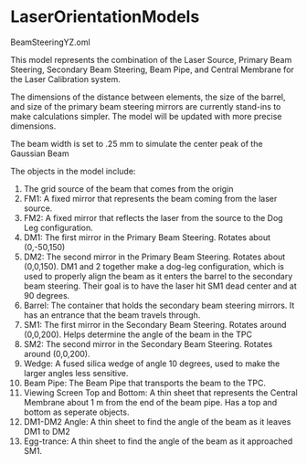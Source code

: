 # LaserOrientationModels

BeamSteeringYZ.oml

This model represents the combination of the Laser Source, Primary Beam Steering, Secondary Beam Steering, Beam Pipe, and Central Membrane for the Laser Calibration system. 

The dimensions of the distance between elements, the size of the barrel, and size of the primary beam steering mirrors are currently stand-ins to make calculations simpler. The model will be updated with more precise dimensions. 

The beam width is set to .25 mm to simulate the center peak of the Gaussian Beam

The objects in the model include:
1) The grid source of the beam that comes from the origin
2) FM1: A fixed mirror that represents the beam coming from the laser source.
3) FM2: A fixed mirror that reflects the laser from the source to the Dog Leg configuration.
4) DM1: The first mirror in the Primary Beam Steering. Rotates about (0,-50,150)
5) DM2: The second mirror in the Primary Beam Steering. Rotates about (0,0,150). DM1 and 2 together make a dog-leg configuration, which is used to properly align the beam as it enters the barrel to the secondary beam steering. Their goal is to have the laser hit SM1 dead center and at 90 degrees.
6) Barrel: The container that holds the secondary beam steering mirrors. It has an entrance that the beam travels through.
7) SM1: The first mirror in the Secondary Beam Steering. Rotates around (0,0,200). Helps determine the angle of the beam in the TPC
8) SM2: The second mirror in the Secondary Beam Steering. Rotates around (0,0,200). 
9) Wedge: A fused silica wedge of angle 10 degrees, used to make the larger angles less sensitive.
10) Beam Pipe: The Beam Pipe that transports the beam to the TPC. 
11) Viewing Screen Top and Bottom: A thin sheet that represents the Central Membrane about 1 m from the end of the beam pipe. Has a top and bottom as seperate objects.
12) DM1-DM2 Angle: A thin sheet to find the angle of the beam as it leaves DM1 to DM2
13) Egg-trance: A thin sheet to find the angle of the beam as it approached SM1. 
